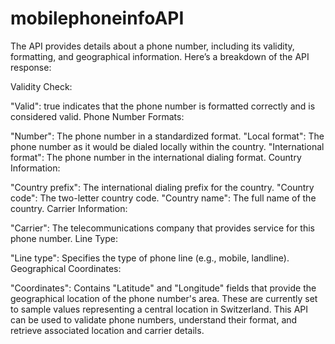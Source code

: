 # mobilephoneinfoAPI
The API provides details about a phone number, including its validity, formatting, and geographical information. Here’s a breakdown of the API response:

Validity Check:

"Valid": true indicates that the phone number is formatted correctly and is considered valid.
Phone Number Formats:

"Number": The phone number in a standardized format.
"Local format": The phone number as it would be dialed locally within the country.
"International format": The phone number in the international dialing format.
Country Information:

"Country prefix": The international dialing prefix for the country.
"Country code": The two-letter country code.
"Country name": The full name of the country.
Carrier Information:

"Carrier": The telecommunications company that provides service for this phone number.
Line Type:

"Line type": Specifies the type of phone line (e.g., mobile, landline).
Geographical Coordinates:

"Coordinates": Contains "Latitude" and "Longitude" fields that provide the geographical location of the phone number's area. These are currently set to sample values representing a central location in Switzerland.
This API can be used to validate phone numbers, understand their format, and retrieve associated location and carrier details.
